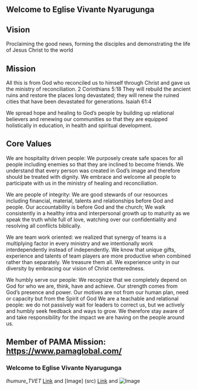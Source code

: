## Welcome to Eglise Vivante Nyarugunga

## Vision 
Proclaiming the good news, forming the disciples and demonstrating the life of Jesus Christ to the world
## Mission 
All this is from God who reconciled us to himself through Christ and gave us the ministry of reconciliation. 2 Corinthians 5:18
They will rebuild the ancient ruins and restore the places long devastated; they will renew the ruined cities that have been devastated for generations. Isaiah 61:4

We spread hope and healing to God’s people by building up relational believers and renewing our communities so that they are equipped holistically in education, in health and spiritual development.

## Core Values
We are hospitality driven people: We purposely create safe spaces for all people including enemies so that they are inclined to become friends.
We understand that every person was created in God’s image and therefore should be treated with dignity.
We embrace and welcome all people to participate with us in the ministry of healing and reconciliation.

We are people of integrity: We are good stewards of our resources including financial, material, talents and relationships before God and people.
Our accountability is before God and the church;
We walk consistently in a healthy intra and interpersonal growth up to maturity as we speak the truth while full of love, watching over our confidentiality and resolving all conflicts biblically.

We are team work oriented: we realized that synergy of teams is a multiplying factor in every ministry and we intentionally work interdependently instead of independently.
We know that unique gifts, experience and talents of team players are more productive when combined rather than separately. We treasure them all. 
We experience unity in our diversity by embracing our vision of Christ centeredness.

We humbly serve our people: We recognize that we completely depend on God for who we are, think, have and achieve.
Our strength comes from God’s presence and power.
Our motives are not from our human plan, need or capacity but from the Spirit of God
We are a teachable and relational people: we do not passively wait for leaders to correct us, but we actively and humbly seek feedback and ways to grow. We therefore stay aware of and take responsibility for the impact we are having on the people around us. 


## Member of PAMA Mission: https://www.pamaglobal.com/
### Welcome  to Eglise Vivante Nyarugunga 
_Ihumure_TVET_
[Link](www.eglisevivante) and [Image] (src)
[Link](url) and ![Image](src)
